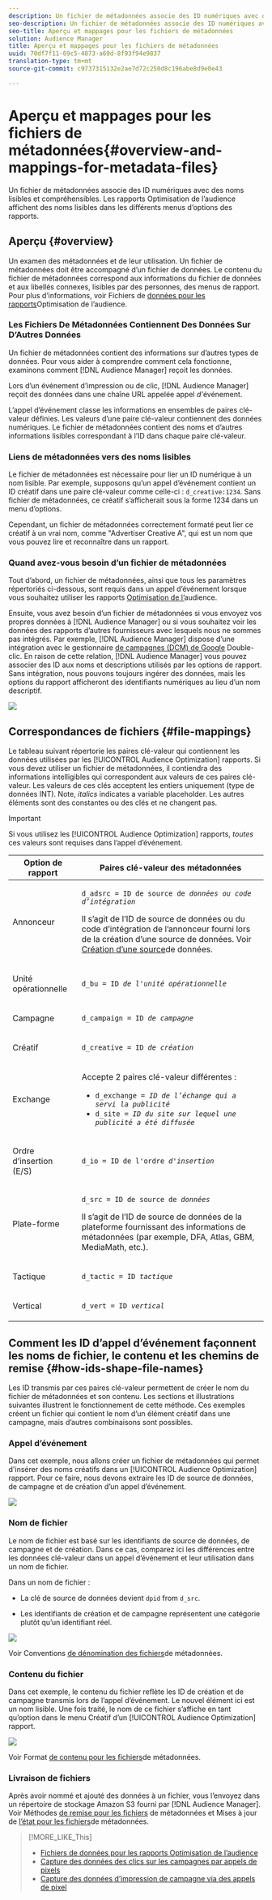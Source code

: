 ```yaml
---
description: Un fichier de métadonnées associe des ID numériques avec des noms lisibles et compréhensibles. Les rapports Optimisation de l’audience affichent des noms lisibles dans les différents menus d’options des rapports.
seo-description: Un fichier de métadonnées associe des ID numériques avec des noms lisibles et compréhensibles. Les rapports Optimisation de l’audience affichent des noms lisibles dans les différents menus d’options des rapports.
seo-title: Aperçu et mappages pour les fichiers de métadonnées
solution: Audience Manager
title: Aperçu et mappages pour les fichiers de métadonnées
uuid: 70df7f11-69c5-4873-a69d-8f93f94e9837
translation-type: tm+mt
source-git-commit: c9737315132e2ae7d72c250d8c196abe8d9e0e43

---
```



# Aperçu et mappages pour les fichiers de métadonnées{#overview-and-mappings-for-metadata-files}

Un fichier de métadonnées associe des ID numériques avec des noms lisibles et compréhensibles. Les rapports Optimisation de l’audience affichent des noms lisibles dans les différents menus d’options des rapports.

## Aperçu {#overview}

Un examen des métadonnées et de leur utilisation. Un fichier de métadonnées doit être accompagné d’un fichier de données. Le contenu du fichier de métadonnées correspond aux informations du fichier de données et aux libellés connexes, lisibles par des personnes, des menus de rapport. Pour plus d’informations, voir Fichiers de [données pour les rapports](../../../reporting/audience-optimization-reports/metadata-files-intro/datafiles-intro.md)Optimisation de l’audience.

### Les Fichiers De Métadonnées Contiennent Des Données Sur D’Autres Données

Un fichier de métadonnées contient des informations sur d’autres types de données. Pour vous aider à comprendre comment cela fonctionne, examinons comment [!DNL Audience Manager] reçoit les données.

Lors d’un événement d’impression ou de clic, [!DNL Audience Manager] reçoit des données dans une chaîne URL appelée appel *d’*&#x200B;événement.

L’appel d’événement classe les informations en ensembles de paires clé-valeur définies. Les valeurs d’une paire clé-valeur contiennent des données numériques. Le fichier de métadonnées contient des noms et d’autres informations lisibles correspondant à l’ID dans chaque paire clé-valeur.

### Liens de métadonnées vers des noms lisibles

Le fichier de métadonnées est nécessaire pour lier un ID numérique à un nom lisible. Par exemple, supposons qu’un appel d’événement contient un ID créatif dans une paire clé-valeur comme celle-ci : `d_creative:1234`. Sans fichier de métadonnées, ce créatif s’afficherait sous la forme 1234 dans un menu d’options.

Cependant, un fichier de métadonnées correctement formaté peut lier ce créatif à un vrai nom, comme "Advertiser Creative A", qui est un nom que vous pouvez lire et reconnaître dans un rapport.

### Quand avez-vous besoin d’un fichier de métadonnées

Tout d’abord, un fichier de métadonnées, ainsi que tous les paramètres répertoriés ci-dessous, sont requis dans un appel d’événement lorsque vous souhaitez utiliser les rapports [Optimisation de l’](../../../reporting/audience-optimization-reports/audience-optimization-reports.md)audience.

Ensuite, vous avez besoin d’un fichier de métadonnées si vous envoyez vos propres données à [!DNL Audience Manager] ou si vous souhaitez voir les données des rapports d’autres fournisseurs avec lesquels nous ne sommes pas intégrés. Par exemple, [!DNL Audience Manager] dispose d’une intégration avec le gestionnaire [de campagnes (DCM) de Google](../../../reporting/audience-optimization-reports/aor-advertisers/import-dcm.md) Double-clic. En raison de cette relation, [!DNL Audience Manager] vous pouvez associer des ID aux noms et descriptions utilisés par les options de rapport. Sans intégration, nous pouvons toujours ingérer des données, mais les options du rapport afficheront des identifiants numériques au lieu d’un nom descriptif.

![](assets/metadata_menu.png)

## Correspondances de fichiers {#file-mappings}

Le tableau suivant répertorie les paires clé-valeur qui contiennent les données utilisées par les [!UICONTROL Audience Optimization] rapports. Si vous devez utiliser un fichier de métadonnées, il contiendra des informations intelligibles qui correspondent aux valeurs de ces paires clé-valeur. Les valeurs de ces clés acceptent les entiers uniquement (type de données INT). Note, *italics* indicates a variable placeholder. Les autres éléments sont des constantes ou des clés et ne changent pas.

>[!IMPORTANT]
>
>Si vous utilisez les [!UICONTROL Audience Optimization] rapports, *toutes* ces valeurs sont requises dans l’appel d’événement.

<table id="table_B2C8C493080E449CA71C4EF07D9476BD"> 
 <thead> 
  <tr> 
   <th colname="col1" class="entry"> Option de rapport </th> 
   <th colname="col2" class="entry"> Paires clé-valeur des métadonnées </th> 
  </tr> 
 </thead>
 <tbody> 
  <tr> 
   <td colname="col1"> <p>Annonceur </p> </td> 
   <td colname="col2"> <p> <code>d_adsrc = ID de source de <i>données ou code d’intégration</i></code> </p> <p>Il s’agit de l’ID de source de données ou du code d’intégration de l’annonceur fourni lors de la création d’une source de données. Voir <a href="../../../features/manage-datasources.md#create-data-source"> Création d’une source</a>de données. </p> </td> 
  </tr> 
  <tr> 
   <td colname="col1"> <p>Unité opérationnelle </p> </td> 
   <td colname="col2"> <p> <code>d_bu = ID <i>de l'unité opérationnelle</i></code> </p> </td> 
  </tr> 
  <tr> 
   <td colname="col1"> <p>Campagne </p> </td> 
   <td colname="col2"> <p> <code>d_campaign = ID <i>de campagne</i></code> </p> </td> 
  </tr> 
  <tr> 
   <td colname="col1"> <p>Créatif </p> </td> 
   <td colname="col2"> <p> <code>d_creative = ID <i>de création</i></code> </p> </td> 
  </tr> 
  <tr> 
   <td colname="col1"> <p>Exchange </p> </td> 
   <td colname="col2"> <p>Accepte 2 paires clé-valeur différentes : </p> 
    <ul id="ul_3B3B751A8A134096B0912E81A0983B9D"> 
     <li id="li_57BAC45A7B274AB695945E174A4D8A35"> <code>d_exchange = <i>ID de l’échange qui a servi la publicité</i></code> </li> 
     <li id="li_CCDF00DE59D3451C8EF590DD3E1A806D"> <code>d_site = <i>ID du site sur lequel une publicité a été diffusée</i></code> </li> 
    </ul> </td> 
  </tr> 
  <tr> 
   <td colname="col1"> <p>Ordre d’insertion (E/S) </p> </td> 
   <td colname="col2"> <p> <code>d_io = ID de l'ordre <i>d'insertion</i></code> </p> </td> 
  </tr> 
  <tr> 
   <td colname="col1"> <p>Plate-forme </p> </td> 
   <td colname="col2"> <p> <code>d_src = ID de source de <i>données</i></code> </p> <p>Il s’agit de l’ID de source <a href="../../../features/datasources-list-and-settings.md#data-sources-list-and-settings"></a> de données de la plateforme fournissant des informations de métadonnées (par exemple, DFA, Atlas, GBM, MediaMath, etc.). </p> </td> 
  </tr> 
  <tr> 
   <td colname="col1"> <p>Tactique </p> </td> 
   <td colname="col2"> <p> <code>d_tactic = ID <i>tactique</i></code> </p> </td> 
  </tr> 
  <tr> 
   <td colname="col1"> <p>Vertical </p> </td> 
   <td colname="col2"> <p> <code>d_vert = ID <i>vertical</i></code> </p> </td> 
  </tr> 
 </tbody> 
</table>

## Comment les ID d’appel d’événement façonnent les noms de fichier, le contenu et les chemins de remise {#how-ids-shape-file-names}

Les ID transmis par ces paires clé-valeur permettent de créer le nom du fichier de métadonnées et son contenu. Les sections et illustrations suivantes illustrent le fonctionnement de cette méthode. Ces exemples créent un fichier qui contient le nom d’un élément créatif dans une campagne, mais d’autres combinaisons sont possibles.

### Appel d’événement

Dans cet exemple, nous allons créer un fichier de métadonnées qui permet d'insérer des noms créatifs dans un [!UICONTROL Audience Optimization] rapport. Pour ce faire, nous devons extraire les ID de source de données, de campagne et de création d’un appel d’événement.

![](assets/metadata_file_event.png)

### Nom de fichier

Le nom de fichier est basé sur les identifiants de source de données, de campagne et de création. Dans ce cas, comparez ici les différences entre les données clé-valeur dans un appel d’événement et leur utilisation dans un nom de fichier.

Dans un nom de fichier :

* La clé de source de données devient `dpid` from `d_src`.

* Les identifiants de création et de campagne représentent une catégorie plutôt qu’un identifiant réel.

![](assets/metadata_file_name.png)

Voir Conventions [de dénomination des fichiers](../../../reporting/audience-optimization-reports/metadata-files-intro/metadata-file-names.md)de métadonnées.

### Contenu du fichier

Dans cet exemple, le contenu du fichier reflète les ID de création et de campagne transmis lors de l’appel d’événement. Le nouvel élément ici est un nom lisible. Une fois traité, le nom de ce fichier s’affiche en tant qu’option dans le menu Créatif d’un [!UICONTROL Audience Optimization] rapport.

![](assets/metadata_file_contents.png)

Voir Format [de contenu pour les fichiers](../../../reporting/audience-optimization-reports/metadata-files-intro/metadata-file-contents.md)de métadonnées.

### Livraison de fichiers

Après avoir nommé et ajouté des données à un fichier, vous l’envoyez dans un répertoire de stockage Amazon S3 fourni par [!DNL Audience Manager]. Voir Méthodes [de remise pour les fichiers](../../../reporting/audience-optimization-reports/metadata-files-intro/metadata-delivery-methods.md) de métadonnées et Mises à jour de [l’état pour les fichiers](../../../reporting/audience-optimization-reports/metadata-files-intro/metadata-update-status.md)de métadonnées.

>[!MORE_LIKE_This]
>
>* [Fichiers de données pour les rapports Optimisation de l’audience](../../../reporting/audience-optimization-reports/metadata-files-intro/datafiles-intro.md)
>* [Capture des données des clics sur les campagnes par appels de pixels](../../../integration/media-data-integration/click-data-pixels.md)
>* [Capture des données d’impression de campagne via des appels de pixel](../../../integration/media-data-integration/impression-data-pixels.md)

